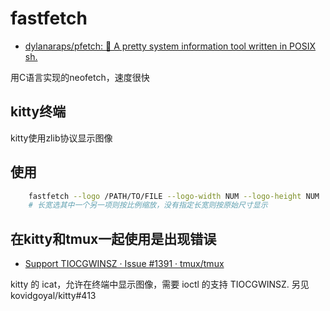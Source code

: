 # fastfetch
- [dylanaraps/pfetch: 🐧 A pretty system information tool written in POSIX sh.](https://github.com/LinusDierheimer/fastfetch)

用C语言实现的neofetch，速度很快

## kitty终端
kitty使用zlib协议显示图像

## 使用

```sh
    fastfetch --logo /PATH/TO/FILE --logo-width NUM --logo-height NUM
    # 长宽选其中一个另一项则按比例缩放，没有指定长宽则按原始尺寸显示
```


## 在kitty和tmux一起使用是出现错误
- [Support TIOCGWINSZ · Issue #1391 · tmux/tmux](https://github.com/tmux/tmux/issues/1391)

kitty 的 icat，允许在终端中显示图像，需要 ioctl 的支持 TIOCGWINSZ. 另见 kovidgoyal/kitty#413

